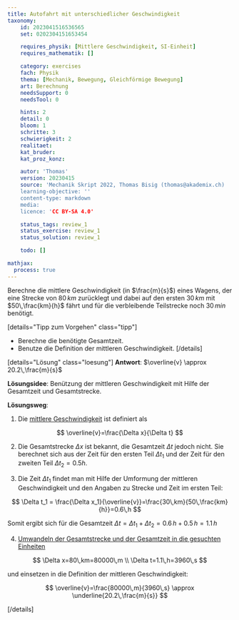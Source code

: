 ```yaml
---
title: Autofahrt mit unterschiedlicher Geschwindigkeit
taxonomy:
	id: 2023041516536565
	set: 0202304151653454

	requires_physik: [Mittlere Geschwindigkeit, SI-Einheit]
	requires_mathematik: []

	category: exercises
	fach: Physik
	thema: [Mechanik, Bewegung, Gleichförmige Bewegung]
	art: Berechnung
	needsSupport: 0
	needsTool: 0

	hints: 2
	detail: 0
	bloom: 1
	schritte: 3
	schwierigkeit: 2
	realitaet: 
	kat_bruder:
	kat_proz_konz: 

	autor: 'Thomas'
	version: 20230415
	source: 'Mechanik Skript 2022, Thomas Bisig (thomas@akademix.ch)
	learning-objective: ''
	content-type: markdown
	media:
	licence: 'CC BY-SA 4.0'

	status_tags: review_1
	status_exercise: review_1
	status_solution: review_1

	todo: []

mathjax:
  process: true
---
```

Berechne die mittlere Geschwindigkeit (in $\frac{m}{s}$) eines Wagens, der eine Strecke von $80\,km$ zurücklegt und dabei auf den ersten $30\,km$ mit $50\,\frac{km}{h}$ fährt und für die verbleibende Teilstrecke noch $30\,min$ benötigt.  

[details="Tipp zum Vorgehen" class="tipp"]
- Berechne die benötigte Gesamtzeit.
- Benutze die Definition der mittleren Geschwindigkeit.
[/details]

[details="Lösung" class="loesung"]
**Antwort**: $\overline{v} \approx 20.2\,\frac{m}{s}$

**Lösungsidee**: Benützung der mittleren Geschwindigkeit mit Hilfe der Gesamtzeit und Gesamtstrecke.

**Lösungsweg**:

1. Die [mittlere Geschwindigkeit](../../../../../konzepte/konzept-1) ist definiert als

$$
\overline{v}=\frac{\Delta x}{\Delta t}
$$

2. Die Gesamtstrecke $\Delta x$ ist bekannt, die Gesamtzeit $\Delta t$ jedoch nicht. Sie berechnet sich aus der Zeit für den ersten Teil $\Delta t_1$ und der Zeit für den zweiten Teil $\Delta t_2=0.5 h$.

3. Die Zeit $\Delta t_1$ findet man mit Hilfe der Umformung der mittleren Geschwindigkeit und den Angaben zu Strecke und Zeit im ersten Teil:

$$
\Delta t_1 = \frac{\Delta x_1}{\overline{v}}=\frac{30\,km}{50\,\frac{km}{h}}=0.6\,h
$$

Somit ergibt sich für die Gesamtzeit $\Delta t=\Delta t_1+\Delta t_2=0.6\,h+0.5\,h=1.1\,h$

4. [Umwandeln der Gesamtstrecke und der Gesamtzeit in die gesuchten Einheiten](../../../../../konzepte/konzept-1)

$$
\Delta x=80\,km=80000\,m \\
\Delta t=1.1\,h=3960\,s
$$

und einsetzen in die Definition der mittleren Geschwindigkeit:

$$
\overline{v}=\frac{80000\,m}{3960\,s} \approx \underline{20.2\,\frac{m}{s}}
$$

[/details]